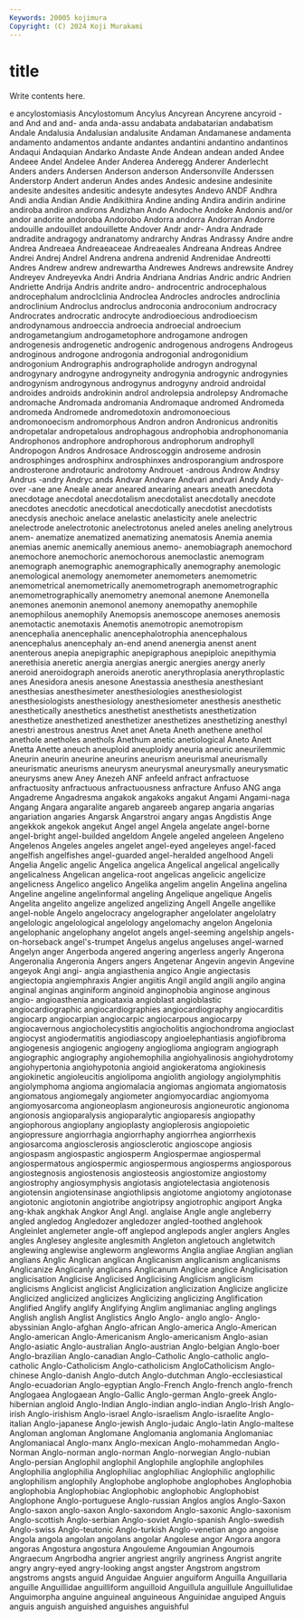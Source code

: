 ```yaml
---
Keywords: 20005 kojimura
Copyright: (C) 2024 Koji Murakami
---
```


# title

Write contents here.



e ancylostomiasis Ancylostomum
Ancylus Ancyrean Ancyrene ancyroid -and And and and- anda anda-assu
andabata andabatarian andabatism Andale Andalusia Andalusian andalusite Andaman Andamanese andamenta
andamento andamentos andante andantes andantini andantino andantinos Andaqui Andaquian Andarko
Andaste Ande Andean andean anded Andee Andeee Andel Andelee Ander
Anderea Anderegg Anderer Anderlecht Anders anders Andersen Anderson anderson Andersonville
Anderssen Anderstorp Andert anderun Andes andes Andesic andesine andesinite andesite
andesites andesitic andesyte andesytes Andevo ANDF Andhra Andi andia Andian
Andie Andikithira Andine anding Andira andirin andirine andiroba andiron andirons
Andizhan Ando Andoche Andoke Andonis and/or andor andorite andoroba Andorobo
Andorra andorra Andorran Andorre andouille andouillet andouillette Andover Andr andr-
Andra Andrade andradite andragogy andranatomy andrarchy Andras Andrassy Andre andre
Andrea Andreaea Andreaeaceae Andreaeales Andreana Andreas Andree Andrei Andrej Andrel
Andrena andrena andrenid Andrenidae Andreotti Andres Andrew andrew andrewartha Andrewes
Andrews andrewsite Andrey Andreyev Andreyevka Andri Andria Andriana Andrias Andric
andric Andrien Andriette Andrija Andris andrite andro- androcentric androcephalous androcephalum
androclclinia Androclea Androcles androcles androclinia androclinium Androclus androclus androconia androconium
androcracy Androcrates androcratic androcyte androdioecious androdioecism androdynamous androeccia androecia androecial
androecium androgametangium androgametophore androgamone androgen androgenesis androgenetic androgenic androgenous androgens
Androgeus androginous androgone androgonia androgonial androgonidium androgonium Andrographis andrographolide androgyn
androgynal androgynary androgyne androgyneity androgynia androgynic androgynies androgynism androgynous androgynus
androgyny android androidal androides androids androkinin androl androlepsia androlepsy Andromache
andromache Andromada andromania Andromaque andromed Andromeda andromeda Andromede andromedotoxin andromonoecious
andromonoecism andromorphous Andron andron Andronicus andronitis andropetalar andropetalous androphagous androphobia
androphonomania Androphonos androphore androphorous androphorum androphyll Andropogon Andros Androsace Androscoggin
androseme androsin androsphinges androsphinx androsphinxes androsporangium androspore androsterone androtauric androtomy
Androuet -androus Androw Andrsy Andrus -andry Andryc ands Andvar Andvare
Andvari andvari Andy Andy-over -ane ane Aneale anear aneared anearing
anears aneath anecdota anecdotage anecdotal anecdotalism anecdotalist anecdotally anecdote anecdotes
anecdotic anecdotical anecdotically anecdotist anecdotists anecdysis anechoic anelace anelastic anelasticity
anele anelectric anelectrode anelectrotonic anelectrotonus aneled aneles aneling anelytrous anem-
anematize anematized anematizing anematosis Anemia anemia anemias anemic anemically anemious
anemo- anemobiagraph anemochord anemochore anemochoric anemochorous anemoclastic anemogram anemograph anemographic
anemographically anemography anemologic anemological anemology anemometer anemometers anemometric anemometrical anemometrically
anemometrograph anemometrographic anemometrographically anemometry anemonal anemone Anemonella anemones anemonin anemonol
anemony anemopathy anemophile anemophilous anemophily Anemopsis anemoscope anemoses anemosis anemotactic
anemotaxis Anemotis anemotropic anemotropism anencephalia anencephalic anencephalotrophia anencephalous anencephalus anencephaly
an-end anend anenergia anenst anent anenterous anepia anepigraphic anepigraphous anepiploic
anepithymia anerethisia aneretic anergia anergias anergic anergies anergy anerly aneroid
aneroidograph aneroids anerotic anerythroplasia anerythroplastic anes Anesidora anesis anesone Anestassia
anesthesia anesthesiant anesthesias anesthesimeter anesthesiologies anesthesiologist anesthesiologists anesthesiology anesthesiometer anesthesis
anesthetic anesthetically anesthetics anesthetist anesthetists anesthetization anesthetize anesthetized anesthetizer anesthetizes
anesthetizing anesthyl anestri anestrous anestrus Anet anet Aneta Aneth anethene
anethol anethole anetholes anethols Anethum anetic anetiological Aneto Anett Anetta
Anette aneuch aneuploid aneuploidy aneuria aneuric aneurilemmic Aneurin aneurin aneurine
aneurins aneurism aneurismal aneurismally aneurismatic aneurisms aneurysm aneurysmal aneurysmally aneurysmatic
aneurysms anew Aney Anezeh ANF anfeeld anfract anfractuose anfractuosity anfractuous
anfractuousness anfracture Anfuso ANG anga Angadreme Angadresma angakok angakoks angakut
Angami Angami-naga Angang Angara angaralite angareb angareeb angarep angaria angarias
angariation angaries Angarsk Angarstroi angary angas Angdistis Ange angekkok angekok
angekut Angel angel Angela angelate angel-borne angel-bright angel-builded angeldom Angele
angeled angeleen Angeleno Angelenos Angeles angeles angelet angel-eyed angeleyes angel-faced
angelfish angelfishes angel-guarded angel-heralded angelhood Angeli Angelia Angelic angelic Angelica
angelica Angelical angelical angelically angelicalness Angelican angelica-root angelicas angelicic angelicize
angelicness Angelico angelico Angelika angelim angelin Angelina angelina Angeline angeline
angelinformal angeling Angelique angelique Angelis Angelita angelito angelize angelized angelizing
Angell Angelle angellike angel-noble Angelo angelocracy angelographer angelolater angelolatry angelologic
angelological angelology angelomachy angelon Angelonia angelophanic angelophany angelot angels angel-seeming
angelship angels-on-horseback angel's-trumpet Angelus angelus angeluses angel-warned Angelyn anger Angerboda
angered angering angerless angerly Angerona Angeronalia Angeronia Angers angers Angetenar
Angevin angevin Angevine angeyok Angi angi- angia angiasthenia angico Angie
angiectasis angiectopia angiemphraxis Angier angiitis Angil angild angili angilo angina
anginal anginas anginiform anginoid anginophobia anginose anginous angio- angioasthenia angioataxia
angioblast angioblastic angiocardiographic angiocardiographies angiocardiography angiocarditis angiocarp angiocarpian angiocarpic angiocarpous
angiocarpy angiocavernous angiocholecystitis angiocholitis angiochondroma angioclast angiocyst angiodermatitis angiodiascopy angioelephantiasis
angiofibroma angiogenesis angiogenic angiogeny angioglioma angiogram angiograph angiographic angiography angiohemophilia
angiohyalinosis angiohydrotomy angiohypertonia angiohypotonia angioid angiokeratoma angiokinesis angiokinetic angioleucitis angiolipoma
angiolith angiology angiolymphitis angiolymphoma angioma angiomalacia angiomas angiomata angiomatosis angiomatous
angiomegaly angiometer angiomyocardiac angiomyoma angiomyosarcoma angioneoplasm angioneurosis angioneurotic angionoma angionosis
angioparalysis angioparalytic angioparesis angiopathy angiophorous angioplany angioplasty angioplerosis angiopoietic angiopressure
angiorrhagia angiorrhaphy angiorrhea angiorrhexis angiosarcoma angiosclerosis angiosclerotic angioscope angiosis angiospasm
angiospastic angiosperm Angiospermae angiospermal angiospermatous angiospermic angiospermous angiosperms angiosporous angiostegnosis
angiostenosis angiosteosis angiostomize angiostomy angiostrophy angiosymphysis angiotasis angiotelectasia angiotenosis angiotensin
angiotensinase angiothlipsis angiotome angiotomy angiotonase angiotonic angiotonin angiotribe angiotripsy angiotrophic
angiport Angka ang-khak angkhak Angkor Angl Angl. anglaise Angle angle
angleberry angled angledog Angledozer angledozer angled-toothed anglehook Angleinlet anglemeter angle-off
anglepod anglepods angler anglers Angles angles Anglesey anglesite anglesmith Angleton
angletouch angletwitch anglewing anglewise angleworm angleworms Anglia angliae Anglian anglian
anglians Anglic Anglican anglican Anglicanism anglicanism anglicanisms Anglicanize Anglicanly anglicans
Anglicanum Anglice anglice Anglicisation anglicisation Anglicise Anglicised Anglicising Anglicism anglicism
anglicisms Anglicist anglicist Anglicization anglicization Anglicize anglicize Anglicized anglicized anglicizes
Anglicizing anglicizing Anglification Anglified Anglify anglify Anglifying Anglim anglimaniac angling
anglings Anglish anglish Anglist Anglistics Anglo Anglo- anglo anglo- Anglo-abyssinian
Anglo-afghan Anglo-african Anglo-america Anglo-American Anglo-american Anglo-Americanism Anglo-americanism Anglo-asian Anglo-asiatic Anglo-australian
Anglo-austrian Anglo-belgian Anglo-boer Anglo-brazilian Anglo-canadian Anglo-Catholic Anglo-catholic anglo-catholic Anglo-Catholicism Anglo-catholicism
AngloCatholicism Anglo-chinese Anglo-danish Anglo-dutch Anglo-dutchman Anglo-ecclesiastical Anglo-ecuadorian Anglo-egyptian Anglo-French Anglo-french
anglo-french Anglogaea Anglogaean Anglo-Gallic Anglo-german Anglo-greek Anglo-hibernian angloid Anglo-Indian Anglo-indian
anglo-indian Anglo-Irish Anglo-irish Anglo-irishism Anglo-israel Anglo-israelism Anglo-israelite Anglo-italian Anglo-japanese Anglo-jewish
Anglo-judaic Anglo-latin Anglo-maltese Angloman angloman Anglomane Anglomania anglomania Anglomaniac Anglomaniacal
Anglo-manx Anglo-mexican Anglo-mohammedan Anglo-Norman Anglo-norman anglo-norman Anglo-norwegian Anglo-nubian Anglo-persian Anglophil
anglophil Anglophile anglophile anglophiles Anglophilia anglophilia Anglophiliac anglophiliac Anglophilic anglophilic
anglophilism anglophily Anglophobe anglophobe anglophobes Anglophobia anglophobia Anglophobiac Anglophobic anglophobic
Anglophobist Anglophone Anglo-portuguese Anglo-russian Anglos anglos Anglo-Saxon Anglo-saxon anglo-saxon Anglo-saxondom
Anglo-saxonic Anglo-saxonism Anglo-scottish Anglo-serbian Anglo-soviet Anglo-spanish Anglo-swedish Anglo-swiss Anglo-teutonic Anglo-turkish
Anglo-venetian ango angoise Angola angola angolan angolans angolar Angolese angor
Angora angora angoras Angostura angostura Angouleme Angoumian Angoumois Angraecum Angrbodha
angrier angriest angrily angriness Angrist angrite angry angry-eyed angry-looking angst
angster Angstrom angstrom angstroms angsts anguid Anguidae Anguier anguiform Anguilla
Anguillaria anguille Anguillidae anguilliform anguilloid Anguillula anguillule Anguillulidae Anguimorpha anguine
anguineal anguineous Anguinidae anguiped Anguis anguis anguish anguished anguishes anguishful
